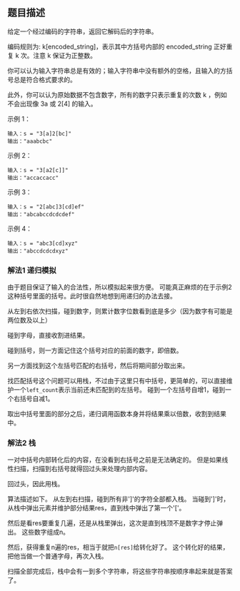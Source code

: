 ## 题目描述
给定一个经过编码的字符串，返回它解码后的字符串。

编码规则为: k[encoded_string]，表示其中方括号内部的 encoded_string 正好重复 k 次。注意 k 保证为正整数。

你可以认为输入字符串总是有效的；输入字符串中没有额外的空格，且输入的方括号总是符合格式要求的。

此外，你可以认为原始数据不包含数字，所有的数字只表示重复的次数 k ，例如不会出现像 3a 或 2[4] 的输入。

示例 1：
```
输入：s = "3[a]2[bc]"
输出："aaabcbc"
```
示例 2：
```
输入：s = "3[a2[c]]"
输出："accaccacc"
```
示例 3：
```
输入：s = "2[abc]3[cd]ef"
输出："abcabccdcdcdef"
```
示例 4：
```
输入：s = "abc3[cd]xyz"
输出："abccdcdcdxyz"
```

### 解法1 递归模拟
由于题目保证了输入的合法性，所以模拟起来很方便。
可能真正麻烦的在于示例2这种括号里面的括号。此时很自然地想到用递归的办法去接。

从左到右依次扫描，碰到数字，则累计数字位数看到底是多少（因为数字有可能是两位数及以上）

碰到字母，直接收割进结果。

碰到括号，则一方面记住这个括号对应的前面的数字，即倍数。

另一方面找到这个左括号匹配的右括号，然后将期间部分取出来。

找匹配括号这个问题可以用栈，不过由于这里只有中括号，更简单的，可以直接维护一个`left_count`表示当前还未匹配到的左括号。
碰到一个左括号自增1，碰到一个右括号自减1。

取出中括号里面的部分之后，递归调用函数本身并将结果乘以倍数，收割到结果中。

### 解法2 栈
一对中括号内部转化后的内容，在没看到右括号之前是无法确定的。
但是如果线性扫描，扫描到右括号就得回过头来处理内部内容。

回过头，因此用栈。

算法描述如下。
从左到右扫描，碰到所有非']'的字符全部都入栈。
当碰到']'时，从栈中弹出元素并维护部分结果res，直到栈中弹出了第一个'['。

然后是看res要重复几遍，还是从栈里弹出，这次是直到栈顶不是数字才停止弹出。
这些数字组成n。

然后，获得重复n遍的res，相当于就把`n[res]`给转化好了。
这个转化好的结果，把他当做一个普通字母，再次入栈。

扫描全部完成后，栈中会有一到多个字符串，将这些字符串按顺序串起来就是答案了。
